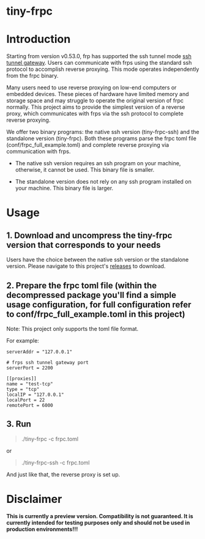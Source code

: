 # tiny-frpc

# Introduction

Starting from version v0.53.0, frp has supported the ssh tunnel mode [ssh tunnel gateway](https://github.com/fatedier/frp?tab=readme-ov-file#ssh-tunnel-gateway). Users can communicate with frps using the standard ssh protocol to accomplish reverse proxying. This mode operates independently from the frpc binary.

Many users need to use reverse proxying on low-end computers or embedded devices. These pieces of hardware have limited memory and storage space and may struggle to operate the original version of frpc normally. This project aims to provide the simplest version of a reverse proxy, which communicates with frps via the ssh protocol to complete reverse proxying.

We offer two binary programs: the native ssh version (tiny-frpc-ssh) and the standalone version (tiny-frpc). Both these programs parse the frpc toml file (conf/frpc_full_example.toml) and complete reverse proxying via communication with frps.

* The native ssh version requires an ssh program on your machine, otherwise, it cannot be used. This binary file is smaller.

* The standalone version does not rely on any ssh program installed on your machine. This binary file is larger.


# Usage

## 1. Download and uncompress the tiny-frpc version that corresponds to your needs
Users have the choice between the native ssh version or the standalone version. Please navigate to this project's [releases](https://github.com/gofrp/tiny-frpc/releases) to download.

## 2. Prepare the frpc toml file (within the decompressed package you'll find a simple usage configuration, for full configuration refer to conf/frpc_full_example.toml in this project)
Note: This project only supports the toml file format.

For example:
```
serverAddr = "127.0.0.1"

# frps ssh tunnel gateway port
serverPort = 2200

[[proxies]]
name = "test-tcp"
type = "tcp"
localIP = "127.0.0.1"
localPort = 22
remotePort = 6000
```

## 3. Run
> ./tiny-frpc -c frpc.toml

or

> ./tiny-frpc-ssh -c frpc.toml

And just like that, the reverse proxy is set up.


# Disclaimer

**This is currently a preview version. Compatibility is not guaranteed. It is currently intended for testing purposes only and should not be used in production environments!!!**